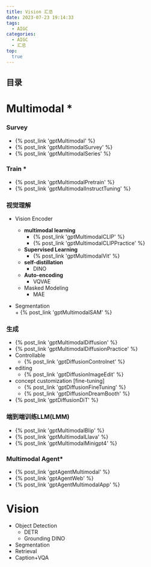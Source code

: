 ```yaml
---
title: Vision 汇总
date: 2023-07-23 19:14:33
tags:
  - AIGC
categories: 
  - AIGC
  - 汇总  
top:
  true
---
```


<p></p>
<!-- more -->

## 目录
<!-- toc -->

# Multimodal *
### Survey
+ {% post_link 'gptMultimodal' %} 
+ {% post_link 'gptMultimodalSurvey' %}
+ {% post_link 'gptMultimodalSeries' %}  


### Train  *
+ {% post_link 'gptMultimodalPretrain' %}  
+ {% post_link 'gptMultimodalInstructTuning' %}  


### 视觉理解
+ Vision Encoder
  + **multimodal learning**
	+ {% post_link 'gptMultimodalCLIP' %}  
	+ {% post_link 'gptMultimodalCLIPPractice' %}
  + **Supervised Learning**
	+ {% post_link 'gptMultimodalVit' %}
  + **self-distillation**
	+ DINO 
  + **Auto-encoding**
	+ VQVAE
  + Masked Modeling
	+ MAE
	    
+ Segmentation   
	  + {% post_link 'gptMultimodalSAM' %}  


### 生成
  + {% post_link 'gptMultimodalDiffusion' %}   
  + {% post_link 'gptMultimodalDiffusionPractice' %}  
  + Controllable  
    + {% post_link 'gptDiffusionControlnet' %}
  + editing
    + {% post_link 'gptDiffusionImageEdit' %}   
  + concept customization [fine-tuning]
    + {% post_link 'gptDiffusionFineTuning' %}   
    + {% post_link 'gptDiffusionDreamBooth' %}    
  + {% post_link 'gptDiffusionDiT' %}   
   
### 端到端训练LLM(LMM) 
+ {% post_link 'gptMultimodalBlip' %} 
+ {% post_link 'gptMultimodalLlava' %}  
+ {% post_link 'gptMultimodalMinigpt4' %}    


### Multimodal Agent*
  + {% post_link 'gptAgentMultimodal' %}  
  + {% post_link 'gptAgentWeb' %}  
  + {% post_link 'gptAgentMultimodalApp' %}  

# Vision
+ Object Detection
  - DETR 
  - Grounding DINO
+ Segmentation
+ Retrieval
+ Caption+VQA
  

